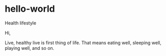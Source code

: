 # hello-world
Health lifestyle 

Hi, 

Live, healthy live is first thing of life. 
That means eating well, sleeping well, playing well, and so on.
